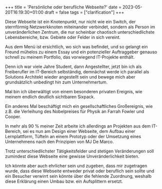 +++
title = 'Persönliche oder berufliche Webseite?'
date = 2023-05-20T16:19:30+01:00
draft = false
tags = ["clarification"]
+++


Diese Webseite ist ein Knotenpunkt, nur nicht wie ein Switch, der sternförmig Netzwerkknoten miteinander verbindet, sondern als Person im unveränderlichen Zentrum, die nur scheinbar chaotisch unterschiedlichste Lebensbereiche, bzw. Gebiete oder Felder in sich vereint.

Aus dem Menü ist ersichtlich, wo sich was befindet, und so gelangt ein Freund mühelos zu einem Essay und ein potenzieller Auftraggeber genauso schnell zu meinem Portfolio, das vorwiegend IT-Projekte enthält.

Denn ich war viele Jahre Student, dann Angestellter, jetzt bin ich als Freiberufler im IT-Bereich selbständig, demnächst werde ich parallel als Solutions Architekt wieder angestellt sein und bewege mich aber grundsätzlich unbedingt hin zum Unternehmertum.

Mal bin ich überwältigt von einem besonderen privaten Ereignis, wie meinem endlich deutlich sichtbaren Sixpack.

Ein anderes Mal beschäftigt mich ein gesellschaftliches Großereignis, wie z.B. die Verleihung des Nobelpreises für Physik an Farrah Fowler und Cooper.

In mehr als 90 % meiner Zeit arbeite ich allerdings an Projekten aus dem IT-Bereich, sei es nun am Design einer Webseite, dem Aufbau einer Lernplattform, Tüfteln an einem Prototyp oder der Umsetzung eines Unternehmens nach den Prinzipien von MJ De Marco.

Trotz unterschiedlichster Tätigkeitsfelder und stetigen Veränderungen soll zumindest diese Webseite eine gewisse Unveränderlichkeit bieten.

Ich könnte aber auch ehrlicher sein und zugeben, dass mir zugetragen wurde, dass diese Webseite entweder privat oder beruflich sein sollte und ein Besucher verwirrt sein könnte über die fehlende Zuordnung, weshalb diese Erklärung einen Umbau bzw. ein Aufsplittern ersetzt. 
